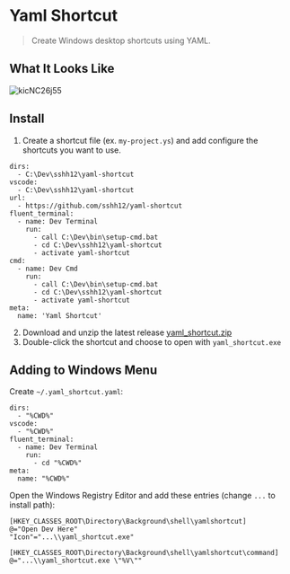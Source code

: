 # Yaml Shortcut

> Create Windows desktop shortcuts using YAML.

## What It Looks Like

![kicNC26j55](https://user-images.githubusercontent.com/6625384/93635158-71b15580-f9b7-11ea-8ec2-04a273b7860a.gif)

## Install

1. Create a shortcut file (ex. `my-project.ys`) and add configure the shortcuts you want to use.

```
dirs:
  - C:\Dev\sshh12\yaml-shortcut
vscode:
  - C:\Dev\sshh12\yaml-shortcut
url:
  - https://github.com/sshh12/yaml-shortcut
fluent_terminal:
  - name: Dev Terminal
    run:
      - call C:\Dev\bin\setup-cmd.bat
      - cd C:\Dev\sshh12\yaml-shortcut
      - activate yaml-shortcut
cmd:
  - name: Dev Cmd
    run:
      - call C:\Dev\bin\setup-cmd.bat
      - cd C:\Dev\sshh12\yaml-shortcut
      - activate yaml-shortcut
meta:
  name: 'Yaml Shortcut'
```

2. Download and unzip the latest release [yaml_shortcut.zip](https://github.com/sshh12/yaml-shortcut/releases)
3. Double-click the shortcut and choose to open with `yaml_shortcut.exe`

## Adding to Windows Menu

Create `~/.yaml_shortcut.yaml`:

```
dirs:
  - "%CWD%"
vscode:
  - "%CWD%"
fluent_terminal:
  - name: Dev Terminal
    run:
      - cd "%CWD%"
meta:
  name: "%CWD%"
```

Open the Windows Registry Editor and add these entries (change `...` to install path):

```
[HKEY_CLASSES_ROOT\Directory\Background\shell\yamlshortcut]
@="Open Dev Here"
"Icon"="...\\yaml_shortcut.exe"

[HKEY_CLASSES_ROOT\Directory\Background\shell\yamlshortcut\command]
@="...\\yaml_shortcut.exe \"%V\""
```
